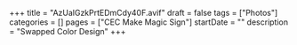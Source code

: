 +++
title = "AzUalGzkPrtEDmCdy40F.avif"
draft = false
tags = ["Photos"]
categories = []
pages = ["CEC Make Magic Sign"]
startDate = ""
description = "Swapped Color Design"
+++

